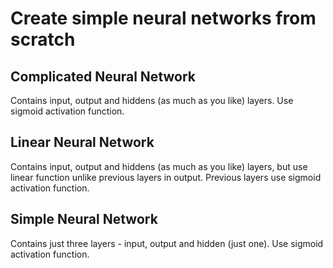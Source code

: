 # Create simple neural networks from scratch

## Complicated Neural Network

Contains input, output and hiddens (as much as you like) layers.
Use sigmoid activation function.

## Linear Neural Network

Contains input, output and hiddens (as much as you like) layers,
but use linear function unlike previous layers in output.
Previous layers use sigmoid activation function.

## Simple Neural Network

Contains just three layers - input, output and hidden (just one).
Use sigmoid activation function.
